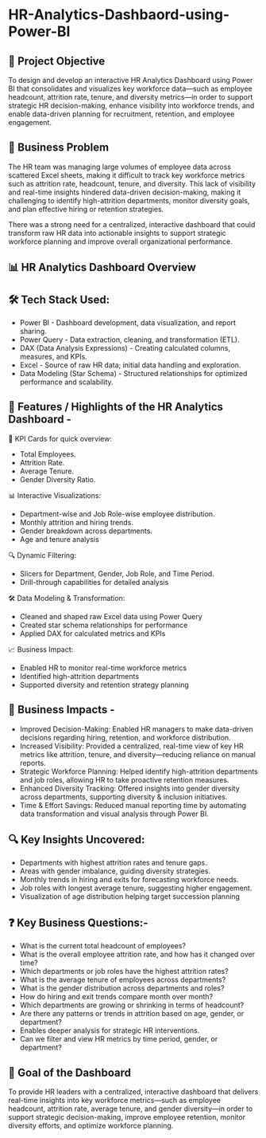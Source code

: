 # HR-Analytics-Dashbaord-using-Power-BI

## 🎯 Project Objective
To design and develop an interactive HR Analytics Dashboard using Power BI that consolidates and visualizes key workforce data—such as employee headcount, attrition rate, tenure, and diversity metrics—in order to support strategic HR decision-making, enhance visibility into workforce trends, and enable data-driven planning for recruitment, retention, and employee engagement.

## 🧩 Business Problem
The HR team was managing large volumes of employee data across scattered Excel sheets, making it difficult to track key workforce metrics such as attrition rate, headcount, tenure, and diversity. This lack of visibility and real-time insights hindered data-driven decision-making, making it challenging to identify high-attrition departments, monitor diversity goals, and plan effective hiring or retention strategies.

There was a strong need for a centralized, interactive dashboard that could transform raw HR data into actionable insights to support strategic workforce planning and improve overall organizational performance.

##  📊 HR Analytics Dashboard Overview

## 🛠️ Tech Stack Used:
- Power BI	- Dashboard development, data visualization, and report sharing.
- Power Query	- Data extraction, cleaning, and transformation (ETL).
- DAX (Data Analysis Expressions)	- Creating calculated columns, measures, and KPIs.
- Excel	- Source of raw HR data; initial data handling and exploration.
- Data Modeling (Star Schema)	- Structured relationships for optimized performance and scalability.

## 🌟 Features / Highlights of the HR Analytics Dashboard - 

📌 KPI Cards for quick overview:
- Total Employees.
- Attrition Rate.
- Average Tenure.
- Gender Diversity Ratio.

📊 Interactive Visualizations:
- Department-wise and Job Role-wise employee distribution.
- Monthly attrition and hiring trends.
- Gender breakdown across departments.
- Age and tenure analysis

🔍 Dynamic Filtering:
- Slicers for Department, Gender, Job Role, and Time Period.
- Drill-through capabilities for detailed analysis

🛠️ Data Modeling & Transformation:
- Cleaned and shaped raw Excel data using Power Query
- Created star schema relationships for performance
- Applied DAX for calculated metrics and KPIs

📈 Business Impact:
- Enabled HR to monitor real-time workforce metrics
- Identified high-attrition departments
- Supported diversity and retention strategy planning

## 💼 Business Impacts -
- Improved Decision-Making: Enabled HR managers to make data-driven decisions regarding hiring, retention, and workforce distribution.
- Increased Visibility: Provided a centralized, real-time view of key HR metrics like attrition, tenure, and diversity—reducing reliance on manual reports.
- Strategic Workforce Planning: Helped identify high-attrition departments and job roles, allowing HR to take proactive retention measures.
- Enhanced Diversity Tracking: Offered insights into gender diversity across departments, supporting diversity & inclusion initiatives.
- Time & Effort Savings: Reduced manual reporting time by automating data transformation and visual analysis through Power BI.

##  🔍 Key Insights Uncovered:
- Departments with highest attrition rates and tenure gaps.
- Areas with gender imbalance, guiding diversity strategies.
- Monthly trends in hiring and exits for forecasting workforce needs.
- Job roles with longest average tenure, suggesting higher engagement.
- Visualization of age distribution helping target succession planning

## ❓ Key Business Questions:-
- What is the current total headcount of employees?
- What is the overall employee attrition rate, and how has it changed over time?
- Which departments or job roles have the highest attrition rates?
- What is the average tenure of employees across departments?
- What is the gender distribution across departments and roles?
- How do hiring and exit trends compare month over month?
- Which departments are growing or shrinking in terms of headcount?
- Are there any patterns or trends in attrition based on age, gender, or department?
- Enables deeper analysis for strategic HR interventions.
- Can we filter and view HR metrics by time period, gender, or department?

## 🎯 Goal of the Dashboard
To provide HR leaders with a centralized, interactive dashboard that delivers real-time insights into key workforce metrics—such as employee headcount, attrition rate, average tenure, and gender diversity—in order to support strategic decision-making, improve employee retention, monitor diversity efforts, and optimize workforce planning.




